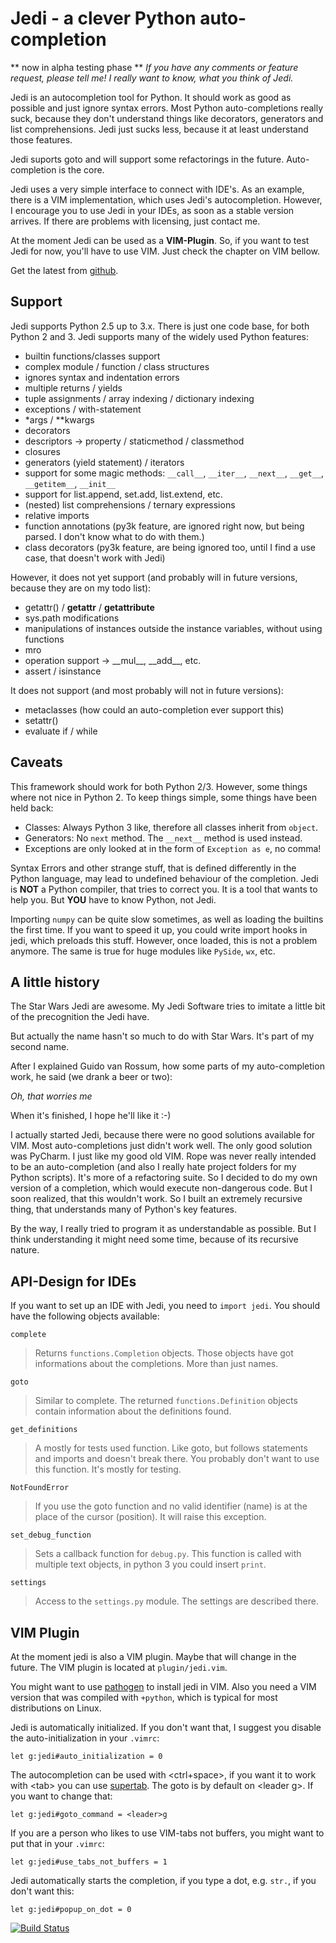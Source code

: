 Jedi - a clever Python auto-completion
============================

** now in alpha testing phase **
*If you have any comments or feature request, please tell me! I really want to
know, what you think of Jedi.*

Jedi is an autocompletion tool for Python. It should work as good as possible
and just ignore syntax errors. Most Python auto-completions really suck,
because they don't understand things like decorators, generators and list
comprehensions. Jedi just sucks less, because it at least understand those
features.

Jedi suports goto and will support some refactorings in the future.
Auto-completion is the core.

Jedi uses a very simple interface to connect with IDE's. As an example, there
is a VIM implementation, which uses Jedi's autocompletion. However, I encourage
you to use Jedi in your IDEs, as soon as a stable version arrives. If there are
problems with licensing, just contact me.

At the moment Jedi can be used as a **VIM-Plugin**. So, if you want to test
Jedi for now, you'll have to use VIM. Just check the chapter on VIM bellow.

Get the latest from [github](http://github.com/davidhalter/jedi).

Support
-------

Jedi supports Python 2.5 up to 3.x. There is just one code base, for both
Python 2 and 3.
Jedi supports many of the widely used Python features:

 - builtin functions/classes support
 - complex module / function / class structures
 - ignores syntax and indentation errors
 - multiple returns / yields
 - tuple assignments / array indexing / dictionary indexing
 - exceptions / with-statement
 - \*args / \*\*kwargs
 - decorators
 - descriptors -> property / staticmethod / classmethod
 - closures
 - generators (yield statement) / iterators
 - support for some magic methods: `__call__`, `__iter__`, `__next__`,
   `__get__`, `__getitem__`, `__init__`
 - support for list.append, set.add, list.extend, etc.
 - (nested) list comprehensions / ternary expressions
 - relative imports
 - function annotations (py3k feature, are ignored right now, but being parsed.
   I don't know what to do with them.)
 - class decorators (py3k feature, are being ignored too, until I find a use
   case, that doesn't work with Jedi)

However, it does not yet support (and probably will in future versions, because
they are on my todo list):

 - getattr() / __getattr__ / __getattribute__
 - sys.path modifications
 - manipulations of instances outside the instance variables, without using
   functions
 - mro
 - operation support -> \_\_mul\_\_, \_\_add\_\_, etc.
 - assert / isinstance

It does not support (and most probably will not in future versions): 
 - metaclasses (how could an auto-completion ever support this)
 - setattr()
 - evaluate if / while

Caveats
-------

This framework should work for both Python 2/3. However, some things where not
nice in Python 2. To keep things simple, some things have been held back:

 - Classes: Always Python 3 like, therefore all classes inherit from `object`.
 - Generators: No `next` method. The `__next__` method is used instead.
 - Exceptions are only looked at in the form of `Exception as e`, no comma!

Syntax Errors and other strange stuff, that is defined differently in the
Python language, may lead to undefined behaviour of the completion. Jedi is
**NOT** a Python compiler, that tries to correct you. It is a tool that wants
to help you. But **YOU** have to know Python, not Jedi.

Importing `numpy` can be quite slow sometimes, as well as loading the builtins
the first time. If you want to speed it up, you could write import hooks in
jedi, which preloads this stuff. However, once loaded, this is not a problem
anymore. The same is true for huge modules like `PySide`, `wx`, etc.

A little history
----------------

The Star Wars Jedi are awesome. My Jedi Software tries to imitate a little bit
of the precognition the Jedi have.

But actually the name hasn't so much to do with Star Wars. It's part of my
second name.

After I explained Guido van Rossum, how some parts of my auto-completion work,
he said (we drank a beer or two):

*Oh, that worries me*

When it's finished, I hope he'll like it :-)

I actually started Jedi, because there were no good solutions available for
VIM. Most auto-completions just didn't work well. The only good solution was
PyCharm. I just like my good old VIM. Rope was never really intended to be an
auto-completion (and also I really hate project folders for my Python scripts).
It's more of a refactoring suite. So I decided to do my own version of a
completion, which would execute non-dangerous code. But I soon realized, that
this wouldn't work. So I built an extremely recursive thing, that understands
many of Python's key features.

By the way, I really tried to program it as understandable as possible. But I
think understanding it might need some time, because of its recursive nature.

API-Design for IDEs
-------------------

If you want to set up an IDE with Jedi, you need to `import jedi`. You should
have the following objects available:

`complete`
>    Returns `functions.Completion` objects. Those objects have got
>    informations about the completions. More than just names.

`goto`
>    Similar to complete. The returned `functions.Definition` objects contain
>    information about the definitions found.

`get_definitions`
>    A mostly for tests used function. Like goto, but follows statements and
>    imports and doesn't break there. You probably don't want to use this
>    function. It's mostly for testing.

`NotFoundError`
>    If you use the goto function and no valid identifier (name) is at the
>    place of the cursor (position). It will raise this exception.

`set_debug_function`
>    Sets a callback function for `debug.py`. This function is called with
>    multiple text objects, in python 3 you could insert `print`.

`settings`
>    Access to the `settings.py` module. The settings are described there.

VIM Plugin
-------------------

At the moment jedi is also a VIM plugin. Maybe that will change in the future.
The VIM plugin is located at `plugin/jedi.vim`.

You might want to use [pathogen](https://github.com/tpope/vim-pathogen) to
install jedi in VIM. Also you need a VIM version that was compiled with
`+python`, which is typical for most distributions on Linux.

Jedi is automatically initialized. If you don't want that, I suggest you
disable the auto-initialization in your `.vimrc`:

    let g:jedi#auto_initialization = 0

The autocompletion can be used with \<ctrl+space\>, if you want it to work with
\<tab\> you can use [supertab](https://github.com/ervandew/supertab).
The goto is by default on \<leader g\>. If you want to change that:

    let g:jedi#goto_command = <leader>g

If you are a person who likes to use VIM-tabs not buffers, you might want to
put that in your `.vimrc`:

    let g:jedi#use_tabs_not_buffers = 1

Jedi automatically starts the completion, if you type a dot, e.g. `str.`, if
you don't want this:

    let g:jedi#popup_on_dot = 0

[![Build Status](https://secure.travis-ci.org/davidhalter/jedi.png?branch=master)](http://travis-ci.org/davidhalter/jedi)
